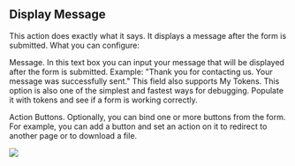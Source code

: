 ## Display Message

This action does exactly what it says. It displays a message after the form is submitted. What you can configure:

Message. In this text box you can input your message that will be displayed after the form is submitted. Example: "Thank you for contacting us. Your message was successfully sent." This field also supports My Tokens. This option is also one of the simplest and fastest ways for debugging. Populate it with tokens and see if a form is working correctly.

Action Buttons. Optionally, you can bind one or more buttons from the form. For example, you can add a button and set an action on it to redirect to another page or to download a file.

![](assets/message.png)

